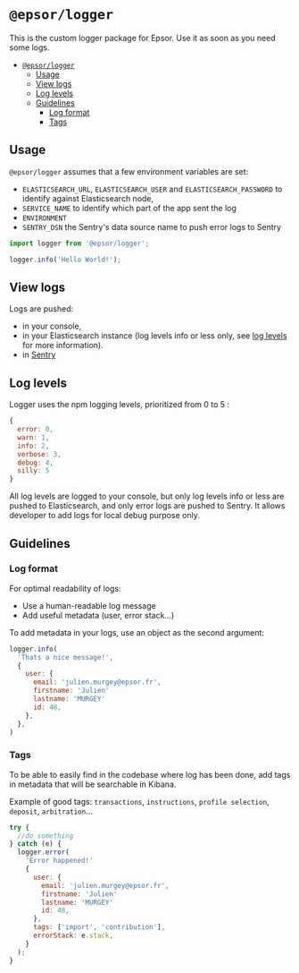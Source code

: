 # `@epsor/logger`

This is the custom logger package for Epsor. Use it as soon as you need some logs.

- [`@epsor/logger`](#epsorlogger)
  - [Usage](#usage)
  - [View logs](#view-logs)
  - [Log levels](#log-levels)
  - [Guidelines](#guidelines)
    - [Log format](#log-format)
    - [Tags](#tags)

## Usage

`@epsor/logger` assumes that a few environment variables are set:

- `ELASTICSEARCH_URL`, `ELASTICSEARCH_USER` and `ELASTICSEARCH_PASSWORD` to identify against Elasticsearch node,
- `SERVICE_NAME` to identify which part of the app sent the log
- `ENVIRONMENT`
- `SENTRY_DSN` the Sentry's data source name to push error logs to Sentry

```js
import logger from '@epsor/logger';

logger.info('Hello World!');
```

## View logs

Logs are pushed:

- in your console,
- in your Elasticsearch instance (log levels info or less only, see [log levels](#log-levels) for more information).
- in [Sentry](https://sentry.io/)

## Log levels

Logger uses the npm logging levels,  prioritized from 0 to 5 :

```js
{
  error: 0,
  warn: 1,
  info: 2,
  verbose: 3,
  debug: 4,
  silly: 5
}
```

All log levels are logged to your console, but only log levels info or less are pushed to Elasticsearch, and only error logs are pushed to Sentry. It allows developer to add logs for local debug purpose only.

## Guidelines

### Log format

For optimal readability of logs:

- Use a human-readable log message
- Add useful metadata (user, error stack...)

To add metadata in your logs, use an object as the second argument:

```js
logger.info(
  'Thats a nice message!',
  {
    user: {
      email: 'julien.murgey@epsor.fr',
      firstname: 'Julien'
      lastname: 'MURGEY'
      id: 48,
    },
  },
)
```

### Tags

To be able to easily find in the codebase where log has been done, add tags in metadata that will be searchable in Kibana.

Example of good tags: `transactions`, `instructions`, `profile selection`, `deposit`, `arbitration`...

```js
try {
  //do something
} catch (e) {
  logger.error(
    'Error happened!'
    {
      user: {
        email: 'julien.murgey@epsor.fr',
        firstname: 'Julien'
        lastname: 'MURGEY'
        id: 48,
      },
      tags: ['import', 'contribution'],
      errorStack: e.stack,
    }
  );
}
```
